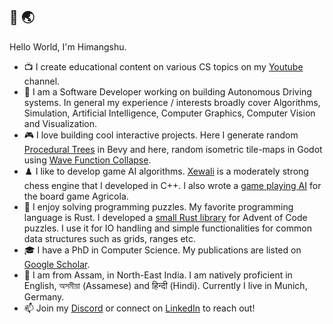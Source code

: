 ## 👋 🌏

Hello World, I'm Himangshu.

- 📺 I create educational content on various CS topics on my [Youtube](https://www.youtube.com/channel/UCrip_x8QZ7GLTykFWJgS5Ww) channel.
- 🚙 I am a Software Developer working on building Autonomous Driving systems. In general my experience / interests broadly cover Algorithms, Simulation, Artificial Intelligence, Computer Graphics, Computer Vision and Visualization.
- 🎮 I love building cool interactive projects. Here I generate random [Procedural Trees](https://github.com/hsaikia/ProceduralTreesBevy) in Bevy and here, random isometric tile-maps in Godot using [Wave Function Collapse](https://github.com/hsaikia/WaveFunctionCollapseGodot).
- ♟️ I like to develop game AI algorithms. [Xewali](https://github.com/hsaikia/XewaliChess) is a moderately strong chess engine that I developed in C++. I also wrote a [game playing AI](https://github.com/hsaikia/Agricola) for the board game Agricola.
- 🦀 I enjoy solving programming puzzles. My favorite programming language is Rust. I developed a [small Rust library](https://github.com/hsaikia/Advent-of-Code) for Advent of Code puzzles. I use it for IO handling and simple functionalities for common data structures such as grids, ranges etc.
- 🎓 I have a PhD in Computer Science. My publications are listed on [Google Scholar](https://scholar.google.com/citations?hl=en&user=B6UDagwAAAAJ).
- 🏡 I am from Assam, in North-East India. I am natively proficient in English, অসমীয়া (Assamese) and हिन्दी (Hindi). Currently I live in Munich, Germany. 
- 📫 Join my [Discord](https://discord.gg/kRkeYEKc) or connect on [LinkedIn](https://www.linkedin.com/in/himangshu-saikia-phd-a4a4711b/) to reach out!

<!--
**hsaikia/hsaikia** is a ✨ _special_ ✨ repository because its `README.md` (this file) appears on your GitHub profile.

Here are some ideas to get you started:

- 🔭 I’m currently working on ...
- 🌱 I’m currently learning ...
- 👯 I’m looking to collaborate on ...
- 🤔 I’m looking for help with ...
- 💬 Ask me about ...
- 📫 How to reach me: ...
- 😄 Pronouns: ...
- ⚡ Fun fact: ...
-->
